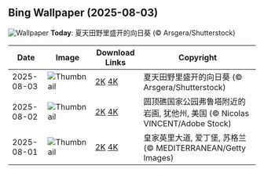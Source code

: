 
  ## Bing Wallpaper (2025-08-03)
  ![Wallpaper](https://cn.bing.com/th?id=OHR.HappySunflower_ZH-CN5840993161_UHD.jpg&w=1024) **Today**: 夏天田野里盛开的向日葵 (© Arsgera/Shutterstock)
  


  | Date       | Image      | Download Links    | Copyright    |
  |------------|------------|-------------------|--------------|
  | 2025-08-03 | ![Thumbnail](https://cn.bing.com/th?id=OHR.HappySunflower_ZH-CN5840993161_UHD.jpg&w=384&h=216) | [2K](https://cn.bing.com/th?id=OHR.HappySunflower_ZH-CN5840993161_UHD.jpg&w=2560&h=1440) [4K](https://cn.bing.com/th?id=OHR.HappySunflower_ZH-CN5840993161_UHD.jpg&w=3840&h=2160) | 夏天田野里盛开的向日葵 (© Arsgera/Shutterstock) |
  | 2025-08-02 | ![Thumbnail](https://cn.bing.com/th?id=OHR.FruitaPetroglyphs_ZH-CN5423905955_UHD.jpg&w=384&h=216) | [2K](https://cn.bing.com/th?id=OHR.FruitaPetroglyphs_ZH-CN5423905955_UHD.jpg&w=2560&h=1440) [4K](https://cn.bing.com/th?id=OHR.FruitaPetroglyphs_ZH-CN5423905955_UHD.jpg&w=3840&h=2160) | 圆顶礁国家公园弗鲁塔附近的岩画, 犹他州, 美国 (© Nicolas VINCENT/Adobe Stock) |
  | 2025-08-01 | ![Thumbnail](https://cn.bing.com/th?id=OHR.EdinburghFringe_ZH-CN5243292664_UHD.jpg&w=384&h=216) | [2K](https://cn.bing.com/th?id=OHR.EdinburghFringe_ZH-CN5243292664_UHD.jpg&w=2560&h=1440) [4K](https://cn.bing.com/th?id=OHR.EdinburghFringe_ZH-CN5243292664_UHD.jpg&w=3840&h=2160) | 皇家英里大道, 爱丁堡, 苏格兰 (© MEDITERRANEAN/Getty Images) |